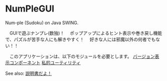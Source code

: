 NumPleGUI
=========

Num-ple (Sudoku) on Java SWING.

　GUIで遊ぶナンプレ(数独)！
　ポップアップによるヒント表示や巻き戻し機能で、パズルが苦手な人にも解きやすく！
　好きな人には邪魔以外の何者でもない！！

　このアプリケーションは、以下のモジュールを必要とします。
<a href="https://github.com/T-era/ThreadView">バージョン表示コンポーネント</a>
<a href="https://github.com/T-era/YtelUtility">私的ユーティリティ</a>

See also: <a href="http://ytel.seesaa.net/article/374772033.html">説明書だよ！</a>
